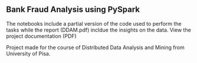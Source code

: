 ## Bank Fraud Analysis using PySpark

The notebooks include a partial version of the code used to perform the tasks while the report (DDAM.pdf) incldue the insights on the data. View the project documentation (PDF)

Project made for the course of Distributed Data Analysis and Mining from University of Pisa.
